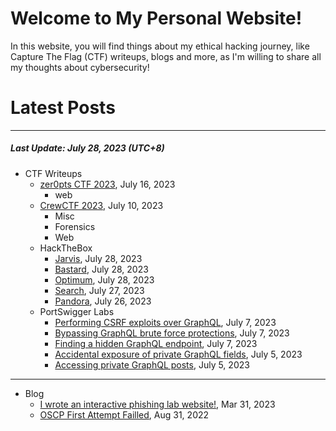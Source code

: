 # Welcome to My Personal Website!

In this website, you will find things about my ethical hacking journey, like Capture The Flag (CTF) writeups, blogs and more, as I'm willing to share all my thoughts about cybersecurity!

# Latest Posts

* * *
##### Last Update: July 28, 2023 (UTC+8)

- CTF Writeups
	- [zer0pts CTF 2023](https://siunam321.github.io/ctf/zer0pts-CTF-2023/), July 16, 2023
		- web
	- [CrewCTF 2023](https://siunam321.github.io/ctf/CrewCTF-2023/), July 10, 2023
		- Misc
		- Forensics
		- Web
	- HackTheBox
		- [Jarvis](https://siunam321.github.io/ctf/hackthebox/Jarvis), July 28, 2023
		- [Bastard](https://siunam321.github.io/ctf/hackthebox/Bastard), July 28, 2023
		- [Optimum](https://siunam321.github.io/ctf/hackthebox/Optimum), July 28, 2023
		- [Search](https://siunam321.github.io/ctf/hackthebox/Search), July 27, 2023
		- [Pandora](https://siunam321.github.io/ctf/hackthebox/Pandora), July 26, 2023
	- PortSwigger Labs
		- [Performing CSRF exploits over GraphQL](https://siunam321.github.io/ctf/portswigger-labs/Testing-GraphQL-APIs/graphql-5), July 7, 2023
		- [Bypassing GraphQL brute force protections](https://siunam321.github.io/ctf/portswigger-labs/Testing-GraphQL-APIs/graphql-4), July 7, 2023
		- [Finding a hidden GraphQL endpoint](https://siunam321.github.io/ctf/portswigger-labs/Testing-GraphQL-APIs/graphql-3), July 7, 2023
		- [Accidental exposure of private GraphQL fields](https://siunam321.github.io/ctf/portswigger-labs/Testing-GraphQL-APIs/graphql-2), July 5, 2023
		- [Accessing private GraphQL posts](https://siunam321.github.io/ctf/portswigger-labs/Testing-GraphQL-APIs/graphql-1), July 5, 2023

* * *
- Blog
	- [I wrote an interactive phishing lab website!](https://siunam321.github.io/blog/2023-03-31-I-wrote-an-interactive-phishing-lab-website), Mar 31, 2023
	- [OSCP First Attempt Failled](https://siunam321.github.io/blog/2022-08-31-OSCP-First-Attempt-Failled), Aug 31, 2022
